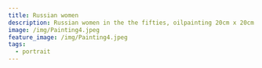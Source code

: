 ```yaml
---
title: Russian women
description: Russian women in the the fifties, oilpainting 20cm x 20cm
image: /img/Painting4.jpeg
feature_image: /img/Painting4.jpeg
tags:
  - portrait
---
```

